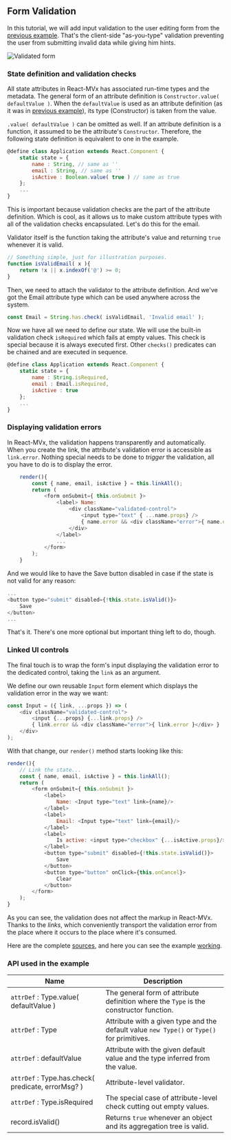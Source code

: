 ## Form Validation

In this tutorial, we will add input validation to the user editing form from the [previous example](01_Data_binding_and_forms.md). That's the client-side "as-you-type" validation preventing the user from submitting invalid data while giving him hints.

![Validated form](images/validation.png)

### State definition and validation checks

All state attributes in React-MVx has associated run-time types and the metadata. The general form of an attribute definition is `Constructor.value( defaultValue )`. When the `defaultValue` is used as an attribute definition (as it was in [previous example](01_Data_binding_and_forms.md)), its type (Constructor) is taken from the value.

`.value( defaultValue )` can be omitted as well. If an attribute definition is a function, it assumed to be the attribute's `Constructor`. Therefore, the following state definition is equivalent to one in the example.

```javascript
@define class Application extends React.Component {
    static state = {
        name : String, // same as ''
        email : String, // same as ''
        isActive : Boolean.value( true ) // same as true
    };
    ...
}
```

This is important because validation checks are the part of the attribute definition. Which is cool, as it allows us to make custom attribute types with all of the validation checks encapsulated. Let's do this for the email.

Validator itself is the function taking the attribute's value and returning `true` whenever it is valid.

```javascript
// Something simple, just for illustration purposes.
function isValidEmail( x ){
    return !x || x.indexOf('@') >= 0;
}
```

Then, we need to attach the validator to the attribute definition. And we've got the Email attribute type which can be used anywhere across the system.

```javascript
const Email = String.has.check( isValidEmail, 'Invalid email' );
```

Now we have all we need to define our state. We will use the built-in validation check `isRequired` which fails at empty values. This check is special because it is always executed first. Other `checks()` predicates can be chained and are executed in sequence.

```javascript
@define class Application extends React.Component {
    static state = {
        name : String.isRequired,
        email : Email.isRequired,
        isActive : true
    };
    ...
}
```

### Displaying validation errors

In React-MVx, the validation happens transparently and automatically. When you create the link, the attribute's validation error is accessible as `link.error`. Nothing special needs to be done to _trigger_ the validation, all you have to do is to display the error.

```javascript
    render(){
        const { name, email, isActive } = this.linkAll();
        return (
            <form onSubmit={ this.onSubmit }>
                <label> Name: 
                    <div className="validated-control">
                        <input type="text" { ...name.props} />
                        { name.error && <div className="error">{ name.error }</div> }
                    </div>
                </label>
                ...
            </form>
        );
    }
```

And we would like to have the Save button disabled in case if the state is not valid for any reason:

```javascript
...
<button type="submit" disabled={!this.state.isValid()}>
    Save
</button>
...
```

That's it. There's one more optional but important thing left to do, though.

### Linked UI controls

The final touch is to wrap the form's input displaying the validation error to the dedicated control, taking the `link` as an argument.

We define our own reusable `Input` form element which displays the validation error in the way we want:

```javascript
const Input = ({ link, ...props }) => (
    <div className="validated-control">
        <input {...props} {...link.props} />
        { link.error && <div className="error">{ link.error }</div> }
    </div>
);
```

With that change, our `render()` method starts looking like this:

```javascript
render(){
    // Link the state...
    const { name, email, isActive } = this.linkAll();
    return (
        <form onSubmit={ this.onSubmit }>
            <label>
                Name: <Input type="text" link={name}/>
            </label>
            <label>
                Email: <Input type="text" link={email}/>
            </label>
            <label>
                Is active: <input type="checkbox" {...isActive.props}/>
            </label>
            <button type="submit" disabled={!this.state.isValid()}>
                Save
            </button>
            <button type="button" onClick={this.onCancel}>
                Clear
            </button>
        </form>
    );
}
```

As you can see, the validation does not affect the markup in React-MVx. Thanks to the _links_, which conveniently transport the validation error from the place where it occurs to the place where it's consumed.

Here are the complete [sources](https://github.com/gaperton/react-mvx-examples/blob/master/src/validation.jsx), and here you can see the example [working](https://gaperton.github.io/react-mvx-examples/dist/validation.html).

### API used in the example

Name | Description
-----|----------
`attrDef` : Type.value( defaultValue ) | The general form of attribute definition where the `Type` is the constructor function.
`attrDef` : Type | Attribute with a given type and the default value `new Type()` or `Type()` for primitives.
`attrDef` : defaultValue | Attribute with the given default value and the type inferred from the value.
`attrDef` : Type.has.check( predicate, errorMsg? ) | Attribute-level validator.
`attrDef` : Type.isRequired | The special case of attribute-level check cutting out empty values.
record.isValid() | Returns `true` whenever an object and its aggregation tree is valid.
